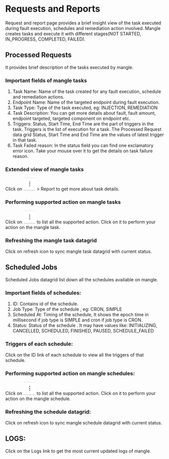 # Requests and Reports

Request and report page provides a brief insight view of the task executed during fault execution, schedules and remediation action involved. Mangle creates tasks and execute it with different stages\(NOT STARTED, IN\_PROGRESS, COMPLETED, FAILED\).

## Processed Requests

It provides brief description of the tasks executed by mangle.

### Important fields of mangle tasks

1. Task Name: Name of the task created for any fault execution, schedule and remediation actions.
2. Endpoint Name: Name of the targeted endpoint during fault execution.
3. Task Type: Type of the task executed, eg: INJECTION, REMEDIATION
4. Task Description: You can get more details about fault, fault amount, endpoint targeted, targeted component on endpoint etc.
5. Triggers: Status, Start Time, End Time are the part of triggers in the task. Triggers is the list of execution for a task. The Processed Request data grid Status, Start Time and End Time are the values of latest trigger in that task.
6. Task Failed reason: In the status field you can find one exclamatory error icon. Take your mouse over it to get the details on task failure reason.

### Extended view of mangle tasks

Click on ![](../.gitbook/assets/supportedactionsbutton%20%281%29.png) &gt; Report to get more about task details.

### Performing supported action on mangle tasks

Click on ![](../.gitbook/assets/supportedactionsbutton%20%281%29.png) to list all the supported action. Click on it to perform your action on the mangle task.

### Refreshing the mangle task datagrid

Click on refresh icon to sync mangle task datagrid with current status.

## Scheduled Jobs

Scheduled Jobs datagrid list down all the schedules available on mangle.

### Important fields of schedules:

1. ID: Contains id of the schedule.
2. Job Type: Type of the schedule , eg: CRON, SIMPLE
3. Scheduled At: Timing of the schedule, It shows the epoch time in millisecond if job type is SIMPLE and cron if job type is CRON.
4. Status: Status of the schedule . It may have values like: INITIALIZING, CANCELLED, SCHEDULED, FINISHED, PAUSED, SCHEDULE\_FAILED

### Triggers of each schedule:

Click on the ID link of each schedule to view all the triggers of that schedule.

### Performing supported action on mangle schedules:

Click on ![](../.gitbook/assets/supportedactionsbutton%20%281%29.png) to list all the supported action. Click on it to perform your action on the mangle schedule.

### Refreshing the schedule datagrid:

Click on refresh icon to sync mangle schedule datagrid with current status.

## LOGS:

Click on the Logs link to get the most current updated logs of mangle.

